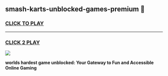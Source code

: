 
## smash-karts-unblocked-games-premium 👋
<h3>
<a href="https://premium.freeplayer.one?title=smash-karts-unblocked-games-premium&ref=14F">CLICK TO PLAY</a></h3>
<hr>

<h3>
<a href="https://premium.freeplayer.one?title=smash-karts-unblocked-games-premium&ref=14F">CLICK 2 PLAY</a>
  
</h3>

<a href="https://premium.freeplayer.one?title=smash-karts-unblocked-games-premium&ref=12F/"><img src="https://clearcache.store/games.png"></a>


**worlds hardest game unblocked: Your Gateway to Fun and Accessible Online Gaming**
